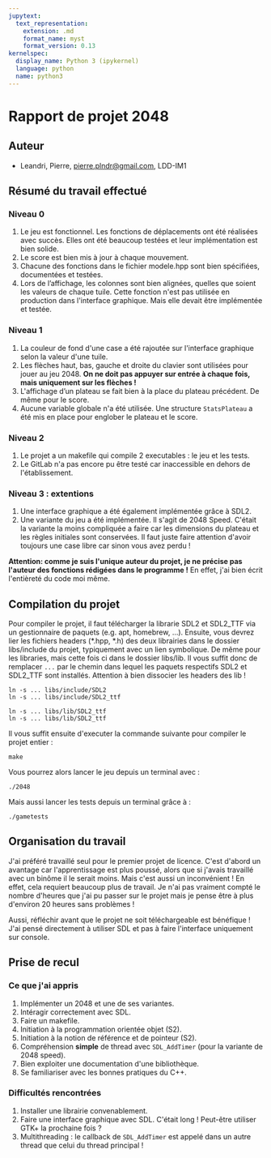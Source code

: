 ```yaml
---
jupytext:
  text_representation:
    extension: .md
    format_name: myst
    format_version: 0.13
kernelspec:
  display_name: Python 3 (ipykernel)
  language: python
  name: python3
---
```


# Rapport de projet 2048

## Auteur

- Leandri, Pierre, pierre.plndr@gmail.com, LDD-IM1

## Résumé du travail effectué

### Niveau 0

1. Le jeu est fonctionnel. Les fonctions de déplacements ont été réalisées
avec succès. Elles ont été beaucoup testées et leur implémentation est
bien solide.
2. Le score est bien mis à jour à chaque mouvement.
3. Chacune des fonctions dans le fichier modele.hpp sont bien spécifiées,
documentées et testées.
4. Lors de l’affichage, les colonnes sont bien alignées, quelles que
soient les valeurs de chaque tuile. Cette fonction n'est pas utilisée en
production dans l'interface graphique. Mais elle devait être implémentée
et testée.

### Niveau 1

1. La couleur de fond d'une case a été rajoutée sur l'interface graphique 
selon la valeur d'une tuile.
2. Les flèches haut, bas, gauche et droite du clavier sont utilisées pour
jouer au jeu 2048. **On ne doit pas appuyer sur entrée à chaque fois, mais
uniquement sur les flèches !**
3. L'affichage d’un plateau se fait bien à la place du plateau précédent.
De même pour le score.
4. Aucune variable globale n'a été utilisée. Une structure ``StatsPlateau``
a été mis en place pour englober le plateau et le score.

### Niveau 2

1. Le projet a un makefile qui compile 2 executables : le jeu et les tests.
2. Le GitLab n'a pas encore pu être testé car inaccessible en dehors
de l'établissement.

### Niveau 3 : extentions

1. Une interface graphique a été également implémentée grâce à SDL2.
2. Une variante du jeu a été implémentée. Il s'agit de 2048 Speed.
C'était la variante la moins compliquée a faire car les dimensions du
plateau et les règles initiales sont conservées. Il faut juste faire
attention d'avoir toujours une case libre car sinon vous avez perdu !

**Attention: comme je suis l'unique auteur du projet, je ne précise
pas l'auteur des fonctions rédigées dans le programme !** En effet, j'ai
bien écrit l'entièreté du code moi même.

## Compilation du projet

Pour compiler le projet, il faut télécharger la librarie SDL2 et SDL2_TTF via
un gestionnaire de paquets (e.g. apt, homebrew, ...). Ensuite, vous devrez
lier les fichiers headers (*.hpp, *.h) des deux librairies dans le dossier libs/include
du projet, typiquement avec un lien symbolique. De même pour les libraries,
mais cette fois ci dans le dossier libs/lib. Il vous suffit donc de remplacer ``...``
par le chemin dans lequel les paquets respectifs SDL2 et SDL2_TTF sont installés. 
Attention à bien dissocier les headers des lib !

```{code-cell} ipython3
ln -s ... libs/include/SDL2
ln -s ... libs/include/SDL2_ttf

ln -s ... libs/lib/SDL2_ttf
ln -s ... libs/lib/SDL2_ttf
```

Il vous suffit ensuite d'executer la commande suivante pour compiler le
projet entier :

```{code-cell} ipython3
make
```

Vous pourrez alors lancer le jeu depuis un terminal avec :
```
./2048
```
Mais aussi lancer les tests depuis un terminal grâce à :
```
./gametests
```

## Organisation du travail

J'ai préféré travaillé seul pour le premier projet de licence.
C'est d'abord un avantage car l'apprentissage est plus poussé, alors que si
j'avais travaillé avec un binôme il le serait moins. Mais c'est aussi un
inconvénient ! En effet, cela requiert beaucoup plus de travail. Je n'ai pas
vraiment  compté le nombre d'heures que j'ai pu passer sur le projet mais je pense
être à plus d'environ 20 heures sans problèmes !

Aussi, réfléchir avant que le projet ne soit téléchargeable est bénéfique !
J'ai pensé directement à utiliser SDL et pas à faire l'interface
uniquement sur console.

## Prise de recul

### Ce que j'ai appris

1. Implémenter un 2048 et une de ses variantes.
2. Intéragir correctement avec SDL.
3. Faire un makefile.
4. Initiation à la programmation orientée objet (S2).
5. Initiation à la notion de référence et de pointeur (S2). 
6. Compréhension **simple** de thread avec ``SDL_AddTimer``
(pour la variante de 2048 speed).
7. Bien exploiter une documentation d'une bibliothèque.
8. Se familiariser avec les bonnes pratiques du C++.

### Difficultés rencontrées

1. Installer une librairie convenablement.
2. Faire une interface graphique avec SDL. C'était long ! Peut-être
utiliser GTK+ la prochaine fois ? 
3. Multithreading : le callback de ``SDL_AddTimer`` est appelé dans un
autre thread que celui du thread principal !